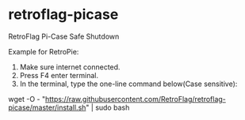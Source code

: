 # retroflag-picase
RetroFlag Pi-Case Safe Shutdown

Example for RetroPie:
1. Make sure internet connected.
2. Press F4 enter terminal.
3. In the terminal, type the one-line command below(Case sensitive):

wget -O - "https://raw.githubusercontent.com/RetroFlag/retroflag-picase/master/install.sh" | sudo bash



